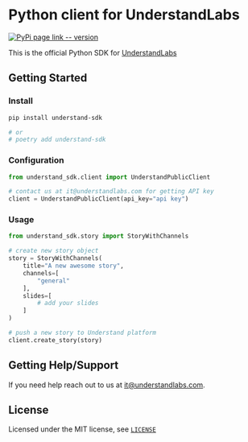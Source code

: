 # Python client for UnderstandLabs

[![PyPi page link -- version](https://img.shields.io/pypi/v/understand-sdk.svg)](https://pypi.python.org/pypi/understand-sdk)

This is the official Python SDK for [UnderstandLabs](https://www.understandhq.com/)

## Getting Started

### Install

```sh
pip install understand-sdk

# or
# poetry add understand-sdk
```

### Configuration

```py
from understand_sdk.client import UnderstandPublicClient

# contact us at it@understandlabs.com for getting API key
client = UnderstandPublicClient(api_key="api key") 
```

### Usage

```py
from understand_sdk.story import StoryWithChannels

# create new story object
story = StoryWithChannels(
    title="A new awesome story",
    channels=[
        "general"
    ],
    slides=[
        # add your slides
    ]
)

# push a new story to Understand platform
client.create_story(story)
```

## Getting Help/Support

If you need help reach out to us at it@understandlabs.com.

## License

Licensed under the MIT license, see [`LICENSE`](LICENSE)
